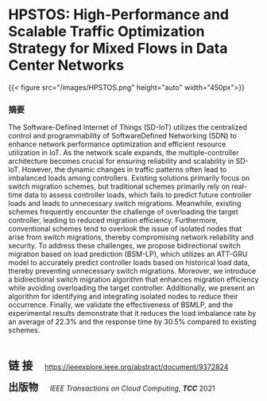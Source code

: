 # HPSTOS: High-Performance and Scalable Traffic Optimization Strategy for Mixed Flows in Data Center Networks


{{< figure src="/images/HPSTOS.png"  height="auto" width="450px">}}

###  摘要

<p>The Software-Defined Internet of Things (SD-IoT) utilizes the centralized control and programmability of SoftwareDefined Networking (SDN) to enhance network performance optimization and efficient resource utilization in IoT. As the network scale expands, the multiple-controller architecture becomes crucial for ensuring reliability and scalability in SD-IoT. However, the dynamic changes in traffic patterns often lead to imbalanced loads among controllers. Existing solutions primarily focus on switch migration schemes, but traditional schemes primarily rely on real-time data to assess controller loads, which fails to predict future controller loads and leads to unnecessary switch migrations. Meanwhile, existing schemes frequently encounter the challenge of overloading the target controller, leading to reduced migration efficiency. Furthermore, conventional schemes tend to overlook the issue of isolated nodes that arise from switch migrations, thereby compromising network reliability and security. To address these challenges, we propose bidirectional switch migration based on load prediction (BSM-LP), which utilizes an ATT-GRU model to accurately predict controller loads based on historical load data, thereby preventing unnecessary switch migrations. Moreover, we introduce a bidirectional switch migration algorithm that enhances migration efficiency while avoiding overloading the target controller. Additionally, we present an algorithm for identifying and integrating isolated nodes to reduce their occurrence. Finally, we validate the effectiveness of BSMLP, and the experimental results demonstrate that it reduces the load imbalance rate by an average of 22.3% and the response time by 30.5% compared to existing schemes.</p>

​      



</p>

</p>



<span style="font-size:22px;">**链 接**</span> <span style="margin-left:20px; font-size:14px;">https://ieeexplore.ieee.org/abstract/document/9372824</span>

<span style="font-size:20px;">**出版物**</span> <span style="font-size:14px;">     *IEEE Transactions on Cloud Computing*, _**TCC**_ 2021</span>




